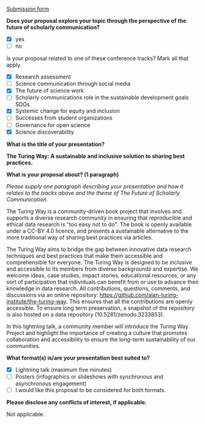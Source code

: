 [Submission form](https://docs.google.com/forms/d/e/1FAIpQLScU6To6FzElmBMdnJkf8E18fGdID7MQMhFIVmHqrN59_tbV8g/viewform)

**Does your proposal explore your topic through the perspective of the future of scholarly communication?**
- [x] yes
- [ ] no

Is your proposal related to one of these conference tracks? Mark all that apply.

- [x] Research assessment
- [ ] Science communication through social media
- [x] The future of science work
- [ ] Scholarly communications role in the sustainable development goals SDGs
- [x] Systemic change for equity and inclusion
- [ ] Successes from student organizations
- [ ] Governance for open science
- [x] Science discoverability

**What is the title of your presentation?**

**The Turing Way: A sustainable and inclusive solution to sharing best practices.**

**What is your proposal about? (1 paragraph)**

*Please supply one paragraph describing your presentation and how it relates to the tracks above and the theme of The Future of Scholarly Communication.*

The Turing Way is a community-driven book project that involves and supports a diverse research community in ensuring that reproducible and ethical data research is "too easy not to do". 
The book is openly available under a CC-BY 4.0 licence, and presents a sustainable alternative to the more traditional way of sharing best practices via articles.

The Turing Way aims to bridge the gap between innovative data research techniques and best practices that make them accessible and comprehensible for everyone. 
The Turing Way is designed to be inclusive and accessible to its members from diverse backgrounds and expertise. 
We welcome ideas, case studies, impact stories, educational resources, or any sort of participation that individuals can benefit from or use to advance their knowledge in data research. 
All contributions, questions, comments, and discussions via an online repository: https://github.com/alan-turing-institute/the-turing-way. 
This ensures that all the contributions are openly accessible. 
To ensure long term preservation, a snapshot of the repository is also hosted on a data repository (10.5281/zenodo.3233853).

In this lightning talk, a community member will introduce the Turing Way Project and highlight the importance of creating a culture that promotes collaboration and accessibility to ensure the long-term sustainability of our communities.

**What format(s) is/are your presentation best suited to?**
- [x] Lightning talk (maximum five minutes)
- [ ] Posters (infographics or slideshows with synchronous and asynchronous engagement)
- [ ] I would like this proposal to be considered for both formats.

**Please disclose any conflicts of interest, if applicable.**

Not applicable.

